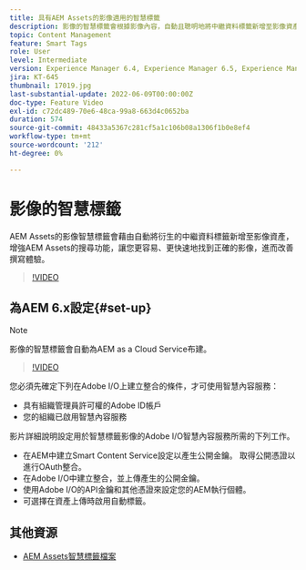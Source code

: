 ```yaml
---
title: 具有AEM Assets的影像適用的智慧標籤
description: 影像的智慧標籤會根據影像內容，自動且聰明地將中繼資料標籤新增至影像資產，藉此增強AEM的搜尋功能。
topic: Content Management
feature: Smart Tags
role: User
level: Intermediate
version: Experience Manager 6.4, Experience Manager 6.5, Experience Manager as a Cloud Service
jira: KT-645
thumbnail: 17019.jpg
last-substantial-update: 2022-06-09T00:00:00Z
doc-type: Feature Video
exl-id: c72dc489-70e6-48ca-99a8-663d4c0652ba
duration: 574
source-git-commit: 48433a5367c281cf5a1c106b08a1306f1b0e8ef4
workflow-type: tm+mt
source-wordcount: '212'
ht-degree: 0%

---
```


# 影像的智慧標籤

AEM Assets的影像智慧標籤會藉由自動將衍生的中繼資料標籤新增至影像資產，增強AEM Assets的搜尋功能，讓您更容易、更快速地找到正確的影像，進而改善撰寫體驗。

>[!VIDEO](https://video.tv.adobe.com/v/17019?quality=12&learn=on)

## 為AEM 6.x設定{#set-up}

>[!NOTE]
> 影像的智慧標籤會自動為AEM as a Cloud Service布建。

>[!VIDEO](https://video.tv.adobe.com/v/17023?quality=12&learn=on)

您必須先確定下列在Adobe I/O上建立整合的條件，才可使用智慧內容服務：

* 具有組織管理員許可權的Adobe ID帳戶
* 您的組織已啟用智慧內容服務

影片詳細說明設定用於智慧標籤影像的Adobe I/O智慧內容服務所需的下列工作。

* 在AEM中建立Smart Content Service設定以產生公開金鑰。 取得公開憑證以進行OAuth整合。
* 在Adobe I/O中建立整合，並上傳產生的公開金鑰。
* 使用Adobe I/O的API金鑰和其他憑證來設定您的AEM執行個體。
* 可選擇在資產上傳時啟用自動標籤。

## 其他資源

* [AEM Assets智慧標籤檔案](https://experienceleague.adobe.com/docs/experience-manager-cloud-service/assets/manage/smart-tags.html)
